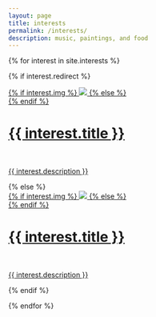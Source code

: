 ```yaml
---
layout: page
title: interests 
permalink: /interests/
description: music, paintings, and food
---
```


{% for interest in site.interests %}

{% if interest.redirect %}
<div class="interest">
    <div class="thumbnail">
        <a href="{{ interest.redirect }}" target="_blank">
        {% if interest.img %}
        <img class="thumbnail" src="{{ interest.img | prepend: site.baseurl | prepend: site.url }}"/>
        {% else %}
        <div class="thumbnail blankbox"></div>
        {% endif %}    
        <span>
            <h1>{{ interest.title }}</h1>
            <br/>
            <p>{{ interest.description }}</p>
        </span>
        </a>
    </div>
</div>
{% else %}

<div class="interest ">
    <div class="thumbnail">
        <a href="{{ interest.url | prepend: site.baseurl | prepend: site.url }}">
        {% if interest.img %}
        <img class="thumbnail" src="{{ interest.img | prepend: site.baseurl | prepend: site.url }}"/>
        {% else %}
        <div class="thumbnail blankbox"></div>
        {% endif %}    
        <span>
            <h1>{{ interest.title }}</h1>
            <br/>
            <p>{{ interest.description }}</p>
        </span>
        </a>
    </div>
</div>

{% endif %}

{% endfor %}
